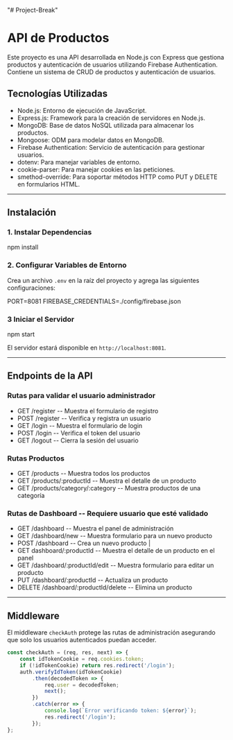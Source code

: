 "# Project-Break" 
# API de Productos
Este proyecto es una API desarrollada en Node.js con Express que gestiona productos y autenticación de usuarios utilizando Firebase Authentication. Contiene un sistema de   CRUD de productos y autenticación de usuarios.

## Tecnologías Utilizadas
- Node.js: Entorno de ejecución de JavaScript.
- Express.js: Framework para la creación de servidores en Node.js.
- MongoDB: Base de datos NoSQL utilizada para almacenar los productos.
- Mongoose: ODM para modelar datos en MongoDB.
- Firebase Authentication: Servicio de autenticación para gestionar usuarios.
- dotenv: Para manejar variables de entorno.
- cookie-parser: Para manejar cookies en las peticiones.
- smethod-override: Para soportar métodos HTTP como PUT y DELETE en formularios HTML.


---
## Instalación

### 1. Instalar Dependencias
npm install


### 2. Configurar Variables de Entorno
Crea un archivo `.env` en la raíz del proyecto y agrega las siguientes configuraciones:

PORT=8081
FIREBASE_CREDENTIALS=./config/firebase.json


### 3 Iniciar el Servidor
npm start


El servidor estará disponible en `http://localhost:8081`.

---
## Endpoints de la API

### Rutas para validar el usuario administrador

- GET   /register --  Muestra el formulario de registro 
- POST /register --  Verifica y registra un usuario 
- GET /login --  Muestra el formulario de login 
- POST /login -- Verifica el token del usuario 
- GET /logout  --  Cierra la sesión del usuario 

### Rutas Productos

- GET  /products --  Muestra todos los productos 
- GET  /products/:productId --  Muestra el detalle de un producto 
- GET  /products/category/:category --  Muestra productos de una categoría 


### Rutas de Dashboard -- Requiere usuario que esté validado

- GET /dashboard  -- Muestra el panel de administración 
- GET  /dashboard/new -- Muestra formulario para un nuevo producto 
- POST /dashboard -- Crea un nuevo producto |
- GET dashboard/:productId -- Muestra el detalle de un producto en el panel 
- GET /dashboard/:productId/edit -- Muestra formulario para editar un producto 
- PUT  /dashboard/:productId -- Actualiza un producto 
- DELETE /dashboard/:productId/delete -- Elimina un producto 


---
##  Middleware
El middleware `checkAuth` protege las rutas de administración asegurando que solo los usuarios autenticados puedan acceder.

```js
const checkAuth = (req, res, next) => {
    const idTokenCookie = req.cookies.token;
    if (!idTokenCookie) return res.redirect('/login');
    auth.verifyIdToken(idTokenCookie)
        .then(decodedToken => {
            req.user = decodedToken;
            next();
        })
        .catch(error => {
            console.log(`Error verificando token: ${error}`);
            res.redirect('/login');
        });
};
```







